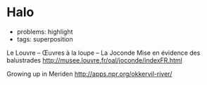 
# Halo

* problems: highlight
* tags: superposition

Le Louvre – Œuvres à la loupe – La Joconde 
Mise en évidence des balustrades http://musee.louvre.fr/oal/joconde/indexFR.html

Growing up in Meriden
http://apps.npr.org/okkervil-river/

